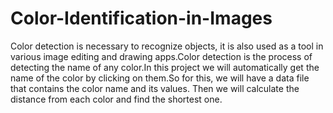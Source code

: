 # Color-Identification-in-Images


Color detection is necessary to recognize objects, it is also used as a tool in various image editing and drawing apps.Color detection is the process of detecting the name of any color.In this project we will automatically get the name of the color by clicking on them.So for this, we will have a data file that contains the color name and its values. Then we will calculate the distance from each color and find the shortest one.
